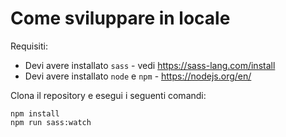 # Come sviluppare in locale

Requisiti:

* Devi avere installato `sass` - vedi https://sass-lang.com/install
* Devi avere installato `node` e `npm` - https://nodejs.org/en/

Clona il repository e esegui i seguenti comandi:

```
npm install
npm run sass:watch
```
